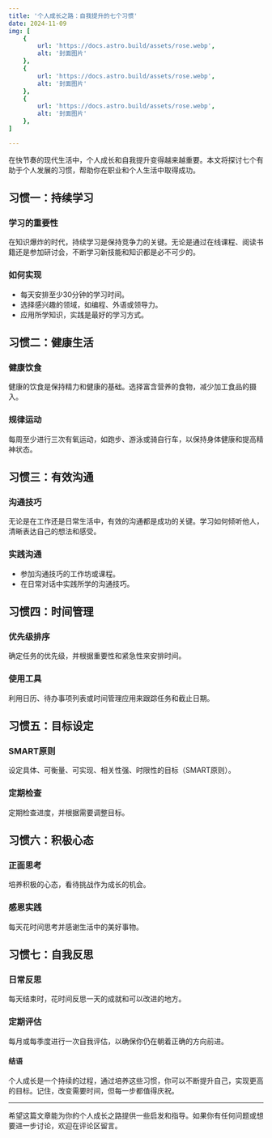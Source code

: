 ```yaml
---
title: '个人成长之路：自我提升的七个习惯'
date: 2024-11-09
img: [
    {
        url: 'https://docs.astro.build/assets/rose.webp',
        alt: '封面图片'
    },
    {
        url: 'https://docs.astro.build/assets/rose.webp',
        alt: '封面图片'
    },
    {
        url: 'https://docs.astro.build/assets/rose.webp',
        alt: '封面图片'
    },
]

---
```


在快节奏的现代生活中，个人成长和自我提升变得越来越重要。本文将探讨七个有助于个人发展的习惯，帮助你在职业和个人生活中取得成功。

## 习惯一：持续学习

### 学习的重要性

在知识爆炸的时代，持续学习是保持竞争力的关键。无论是通过在线课程、阅读书籍还是参加研讨会，不断学习新技能和知识都是必不可少的。

### 如何实现

- 每天安排至少30分钟的学习时间。
- 选择感兴趣的领域，如编程、外语或领导力。
- 应用所学知识，实践是最好的学习方式。

## 习惯二：健康生活

### 健康饮食

健康的饮食是保持精力和健康的基础。选择富含营养的食物，减少加工食品的摄入。

### 规律运动

每周至少进行三次有氧运动，如跑步、游泳或骑自行车，以保持身体健康和提高精神状态。

## 习惯三：有效沟通

### 沟通技巧

无论是在工作还是日常生活中，有效的沟通都是成功的关键。学习如何倾听他人，清晰表达自己的想法和感受。

### 实践沟通

- 参加沟通技巧的工作坊或课程。
- 在日常对话中实践所学的沟通技巧。

## 习惯四：时间管理

### 优先级排序

确定任务的优先级，并根据重要性和紧急性来安排时间。

### 使用工具

利用日历、待办事项列表或时间管理应用来跟踪任务和截止日期。

## 习惯五：目标设定

### SMART原则

设定具体、可衡量、可实现、相关性强、时限性的目标（SMART原则）。

### 定期检查

定期检查进度，并根据需要调整目标。

## 习惯六：积极心态

### 正面思考

培养积极的心态，看待挑战作为成长的机会。

### 感恩实践

每天花时间思考并感谢生活中的美好事物。

## 习惯七：自我反思

### 日常反思

每天结束时，花时间反思一天的成就和可以改进的地方。

### 定期评估

每月或每季度进行一次自我评估，以确保你仍在朝着正确的方向前进。

#### 结语

个人成长是一个持续的过程，通过培养这些习惯，你可以不断提升自己，实现更高的目标。记住，改变需要时间，但每一步都值得庆祝。

---

希望这篇文章能为你的个人成长之路提供一些启发和指导。如果你有任何问题或想要进一步讨论，欢迎在评论区留言。
